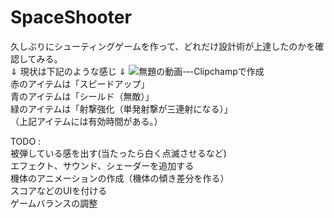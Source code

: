 # SpaceShooter
久しぶりにシューティングゲームを作って、どれだけ設計術が上達したのかを確認してみる。  
⇓ 現状は下記のような感じ ⇓
![無題の動画-‐-Clipchampで作成](https://github.com/user-attachments/assets/0c036991-7ec1-4dae-8e89-f9f2263a32dd)  
赤のアイテムは「スピードアップ」  
青のアイテムは「シールド（無敵）」  
緑のアイテムは「射撃強化（単発射撃が三連射になる）」  
（上記アイテムには有効時間がある。）  

TODO :   
被弾している感を出す(当たったら白く点滅させるなど)  
エフェクト、サウンド、シェーダーを追加する  
機体のアニメーションの作成（機体の傾き差分を作る）  
スコアなどのUIを付ける  
ゲームバランスの調整

